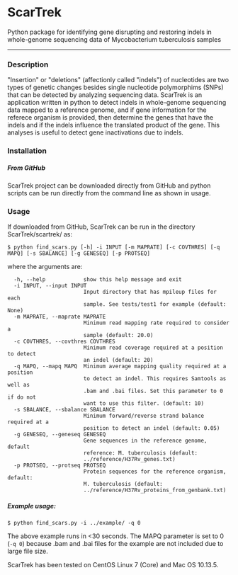 # ScarTrek
Python package for identifying gene disrupting and restoring indels in whole-genome sequencing data of Mycobacterium tuberculosis samples


-----------------------------------------------------------------------------------------
### Description

"Insertion" or "deletions" (affectionly called "indels") of nucleotides are two types of genetic changes besides 
single nucleotide polymorphims (SNPs) that can be detected by analyzing sequencing data. ScarTrek is an application
written in python to detect indels in whole-genome sequencing data mapped to a reference genome, and if gene information
for the referece organism is provided, then determine the genes that have the indels and if the indels influence the 
translated product of the gene. This analyses is useful to detect gene inactivations due to indels.

### Installation

[//]: # (##### Using pip)
[//]: # (`$ pip install scartrek`)

##### From GitHub

ScarTrek project can be downloaded directly from GitHub and python scripts can be run directly from the command line as shown in usage.

### Usage

[//]: # (If installed using pip, ScarTrek can be run as:)

[//]: # (`$ find-scars [-h] -i INPUT [-m MAPRATE] [-c COVTHRES] [-g GENESEQ]
                     [-p PROTSEQ]`)

If downloaded from GitHub, ScarTrek can be run in the directory ScarTrek/scartrek/ as:

`$ python find_scars.py [-h] -i INPUT [-m MAPRATE] [-c COVTHRES] [-q MAPQ]
                     [-s SBALANCE] [-g GENESEQ] [-p PROTSEQ]`

where the arguments are:
```
  -h, --help            show this help message and exit
  -i INPUT, --input INPUT
                        Input directory that has mpileup files for each
                        sample. See tests/test1 for example (default: None)
  -m MAPRATE, --maprate MAPRATE
                        Minimum read mapping rate required to consider a
                        sample (default: 20.0)
  -c COVTHRES, --covthres COVTHRES
                        Minimum read coverage required at a position to detect
                        an indel (default: 20)
  -q MAPQ, --mapq MAPQ  Minimum average mapping quality required at a position
                        to detect an indel. This requires Samtools as well as
                        .bam and .bai files. Set this parameter to 0 if do not
                        want to use this filter. (default: 10)
  -s SBALANCE, --sbalance SBALANCE
                        Minimum forward/reverse strand balance required at a
                        position to detect an indel (default: 0.05)
  -g GENESEQ, --geneseq GENESEQ
                        Gene sequences in the reference genome, default
                        reference: M. tuberculosis (default:
                        ../reference/H37Rv_genes.txt)
  -p PROTSEQ, --protseq PROTSEQ
                        Protein sequences for the reference organism, default:
                        M. tuberculosis (default:
                        ../reference/H37Rv_proteins_from_genbank.txt)
```

##### Example usage:
`$ python find_scars.py -i ../example/ -q 0`

The above example runs in <30 seconds. The MAPQ parameter is set to 0 (`-q 0`) because .bam and .bai files for the example are not included due to large file size.

ScarTrek has been tested on CentOS Linux 7 (Core) and Mac OS 10.13.5.

